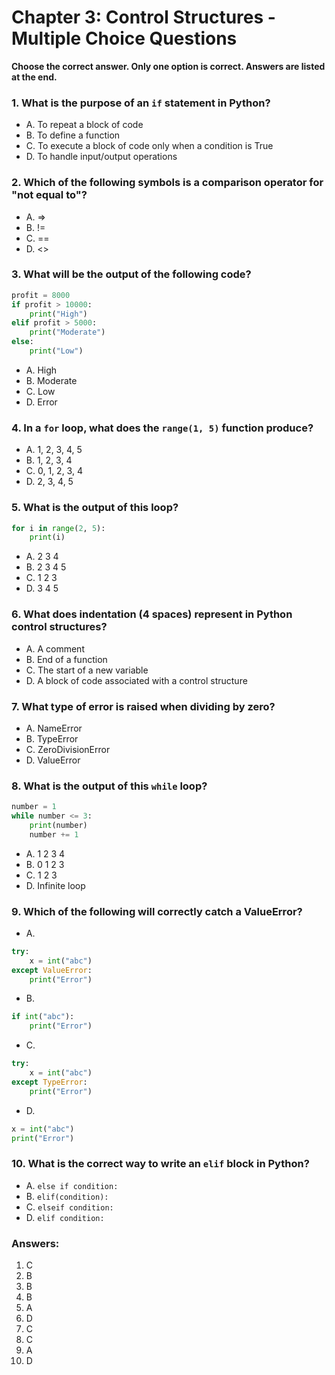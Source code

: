 # Chapter 3: Control Structures - Multiple Choice Questions

**Choose the correct answer. Only one option is correct. Answers are listed at the end.**

### 1. What is the purpose of an `if` statement in Python?

- A. To repeat a block of code
- B. To define a function
- C. To execute a block of code only when a condition is True
- D. To handle input/output operations

### 2. Which of the following symbols is a comparison operator for "not equal to"?

- A. =>
- B. !=
- C. ==
- D. <>

### 3. What will be the output of the following code?

```python
profit = 8000
if profit > 10000:
    print("High")
elif profit > 5000:
    print("Moderate")
else:
    print("Low")
````

- A. High
- B. Moderate
- C. Low
- D. Error

### 4. In a `for` loop, what does the `range(1, 5)` function produce?

- A. 1, 2, 3, 4, 5
- B. 1, 2, 3, 4
- C. 0, 1, 2, 3, 4
- D. 2, 3, 4, 5

### 5. What is the output of this loop?

```python
for i in range(2, 5):
    print(i)
```

- A. 2 3 4
- B. 2 3 4 5
- C. 1 2 3
- D. 3 4 5

### 6. What does indentation (4 spaces) represent in Python control structures?

- A. A comment
- B. End of a function
- C. The start of a new variable
- D. A block of code associated with a control structure

### 7. What type of error is raised when dividing by zero?

- A. NameError
- B. TypeError
- C. ZeroDivisionError
- D. ValueError

### 8. What is the output of this `while` loop?

```python
number = 1
while number <= 3:
    print(number)
    number += 1
```

* A. 1 2 3 4
* B. 0 1 2 3
* C. 1 2 3
* D. Infinite loop


### 9. Which of the following will correctly catch a ValueError?

* A.

```python
try:
    x = int("abc")
except ValueError:
    print("Error")
```

* B.

```python
if int("abc"):
    print("Error")
```

* C.

```python
try:
    x = int("abc")
except TypeError:
    print("Error")
```

* D.

```python
x = int("abc")
print("Error")
```


### 10. What is the correct way to write an `elif` block in Python?

* A. `else if condition:`
* B. `elif(condition):`
* C. `elseif condition:`
* D. `elif condition:`



### **Answers:**

1. C
2. B
3. B
4. B
5. A
6. D
7. C
8. C
9. A
10. D
